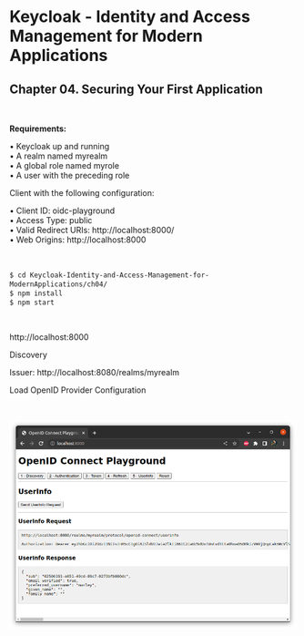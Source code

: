 # Keycloak - Identity and Access Management for Modern Applications

## Chapter 04. Securing Your First Application

<br/>

**Requirements:**

• Keycloak up and running  
• A realm named myrealm  
• A global role named myrole  
• A user with the preceding role

Client with the following configuration:

• Client ID: oidc-playground  
• Access Type: public  
• Valid Redirect URIs: http://localhost:8000/  
• Web Origins: http://localhost:8000

<br/>

```
$ cd Keycloak-Identity-and-Access-Management-for-ModernApplications/ch04/
$ npm install
$ npm start
```

<br/>

http://localhost:8000

Discovery

Issuer: http://localhost:8080/realms/myrealm

Load OpenID Provider Configuration

<br/>

![Application](/img/ch-04-pic-01.png?raw=true)
